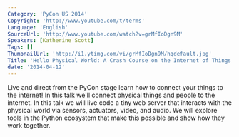 ```yaml
---
Category: 'PyCon US 2014'
Copyright: 'http://www.youtube.com/t/terms'
Language: 'English'
SourceUrl: 'http://www.youtube.com/watch?v=grMfIoDgn9M'
Speakers: [Katherine Scott]
Tags: []
ThumbnailUrl: 'http://i1.ytimg.com/vi/grMfIoDgn9M/hqdefault.jpg'
Title: 'Hello Physical World: A Crash Course on the Internet of Things'
date: '2014-04-12'
---
```

Live and direct from the PyCon stage learn how to connect your things to the internet! In this talk we'll connect physical things and people to the internet. In this talk we will live code a tiny web server that interacts with the physical world via sensors, actuators, video, and audio. We will explore tools in the Python ecosystem that make this possible and show how they work together.